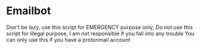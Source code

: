 # Emailbot
Don't be lazy, use this script for EMERGENCY purpose only, Do not use this script for illegal purpose, I am not responsible if you fall into any trouble
You can only use this if you have a protonmail account
